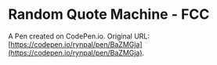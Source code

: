 # Random Quote Machine - FCC

A Pen created on CodePen.io. Original URL: [https://codepen.io/rynpal/pen/BaZMGja](https://codepen.io/rynpal/pen/BaZMGja).


